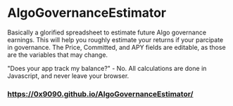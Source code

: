 # AlgoGovernanceEstimator

Basically a glorified spreadsheet to estimate future Algo governance earnings.
This will help you roughly estimate your returns if your parcipate in governance.
The Price, Committed, and APY fields are editable, as those are the variables that may change.

"Does your app track my balance?" - No. All calculations are done in Javascript, and never leave your browser.

### https://0x9090.github.io/AlgoGovernanceEstimator/